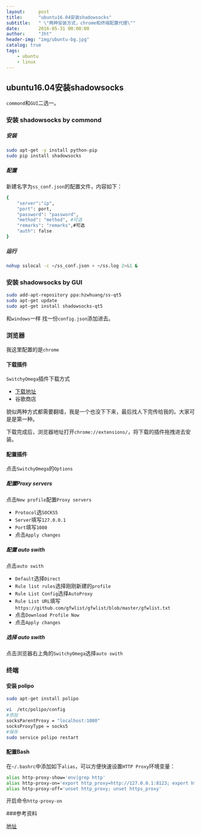```yaml
---
layout:     post
title:      "ubuntu16.04安装shadowsocks"
subtitle:   " \"两种安装方式，chrome和终端配置代理\""
date:       2016-05-31 00:00:00
author:     "Jht"
header-img: "img/ubuntu-bg.jpg"
catalog: true
tags:
    - ubuntu
    - linux
---
```


## ubuntu16.04安装shadowsocks

`commond`和`GUI`二选一。

### 安装 shadowsocks by commond

##### 安装

```bash
sudo apt-get -y install python-pip
sudo pip install shadowsocks
```
##### 配置

新建名字为`ss_conf.json`的配置文件，内容如下：

```bash
{
    "server":"ip",
    "port": port,
    "password": "password",
    "method": "method", #可选
    "remarks": "remarks",#可选
    "auth": false
}

```

##### 运行

```bash
nohup sslocal -c ~/ss_conf.json > ~/ss.log 2>&1 &
```

###  安装 shadowsocks by GUI

```bash
sudo add-apt-repository ppa:hzwhuang/ss-qt5
sudo apt-get update
sudo apt-get install shadowsocks-qt5
```

和`windows`一样 找一份`config.json`添加进去。 

### 浏览器

我这里配置的是`chrome`

#### 下载插件

`SwitchyOmega`插件下载方式

- [下载地址](https://github.com/FelisCatus/SwitchyOmega/releases/)
- 谷歌商店

貌似两种方式都需要翻墙，我是一个也没下下来，最后找人下完传给我的。大家可是是第一种。

下载完成后，浏览器地址打开`chrome://extensions/`，将下载的插件拖拽进去安装。

#### 配置插件 

点击`SwitchyOmega`的`Options`

##### 配置Proxy servers 

点击`New profile`配置`Proxy servers` 

- `Protocol`选`SOCKS5`
- `Server`填写`127.0.0.1`
- `Port`填写`1080`
- 点击`Apply changes`

##### 配置 auto swith

点击`auto swith`

- `Default`选择`Direct`
- `Rule list rules`选择刚刚新建的`profile`
- `Rule List Config`选择`AutoProxy`
- `Rule List URL`填写`https://github.com/gfwlist/gfwlist/blob/master/gfwlist.txt`
- 点击`Download Profile Now`
- 点击`Apply changes`

##### 选择 auto swith

点击浏览器右上角的`SwitchyOmega`选择`auto swith`

### 终端

#### 安装 polipo

```bash
sudo apt-get install polipo

vi  /etc/polipo/config
#添加 
socksParentProxy = "localhost:1080"
socksProxyType = socks5
#保存
sudo service polipo restart
```
#### 配置Bash

在`~/.bashrc`中添加如下`alias`，可以方便快速设置`HTTP Proxy`环境变量：

```bash
alias http-proxy-show='env|grep http'
alias http-proxy-on='export http_proxy=http://127.0.0.1:8123; export https_proxy=http://127.0.0.1:8123; http-proxy-show'
alias http-proxy-off='unset http_proxy; unset https_proxy'
```

开启命令`http-proxy-on`

###参考资料


[地址](https://github.com/FelisCatus/SwitchyOmega/wiki/GFWList)



